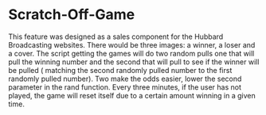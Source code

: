 Scratch-Off-Game
================
This feature was designed as a sales component for the Hubbard Broadcasting websites.  There would be 
three images: a winner, a loser and a cover.  The script getting the games will do two random pulls one that will
pull the winning number and the second that will pull to see if the winner will be pulled ( matching the second 
randomly pulled number to the first randomly pulled number).  Two make the odds easier, lower the second parameter in
the rand function.  Every three minutes, if the user has not played, the game will reset itself due to a certain amount
winning in a given time.
